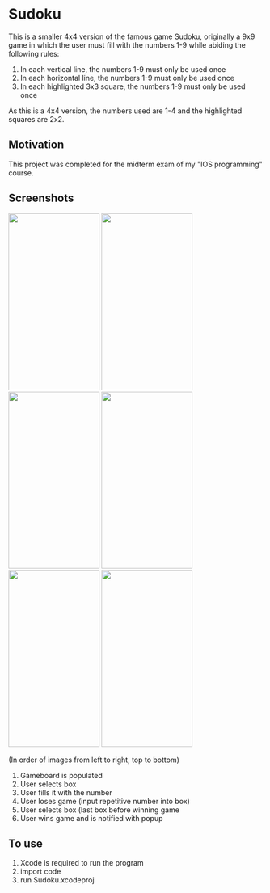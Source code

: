 # Sudoku
This is a smaller 4x4 version of the famous game Sudoku, originally a 9x9 game in which the user must fill with the numbers 1-9 while abiding the following rules:
1. In each vertical line, the numbers 1-9 must only be used once
2. In each horizontal line, the numbers 1-9 must only be used once
3. In each highlighted 3x3 square, the numbers 1-9 must only be used once

As this is a 4x4 version, the numbers used are 1-4 and the highlighted squares are 2x2.

## Motivation
This project was completed for the midterm exam of my "IOS programming" course.

## Screenshots
<p align = "left">
<img src="https://imgur.com/mYe6SJ8.png" width="180" height="350">
<img src="https://imgur.com/d6f7UiK.png" width="180" height="350">
<img src="https://imgur.com/oAi6nL9.png" width="180" height="350">
<img src="https://imgur.com/Ab3ahvl.png" width="180" height="350">
<img src="https://imgur.com/NXv9Iuc.png" width="180" height="350">
<img src="https://imgur.com/XAdSX35.png" width="180" height="350">

(In order of images from left to right, top to bottom)
1. Gameboard is populated
2. User selects box
3. User fills it with the number 
4. User loses game (input repetitive number into box)
5. User selects box (last box before winning game
6. User wins game and is notified with popup

## To use
1. Xcode is required to run the program
2. import code
3. run Sudoku.xcodeproj
</p>
